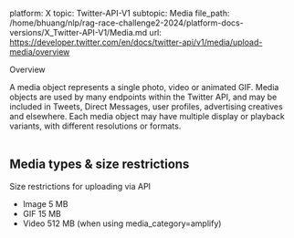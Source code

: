 platform: X
topic: Twitter-API-V1
subtopic: Media
file_path: /home/bhuang/nlp/rag-race-challenge2-2024/platform-docs-versions/X_Twitter-API-V1/Media.md
url: https://developer.twitter.com/en/docs/twitter-api/v1/media/upload-media/overview

Overview

A media object represents a single photo, video or animated GIF. Media objects are used by many endpoints within the Twitter API, and may be included in Tweets, Direct Messages, user profiles, advertising creatives and elsewhere. Each media object may have multiple display or playback variants, with different resolutions or formats.  
 

## Media types & size restrictions

Size restrictions for uploading via API   

* Image 5 MB
* GIF 15 MB
* Video 512 MB (when using media\_category=amplify)